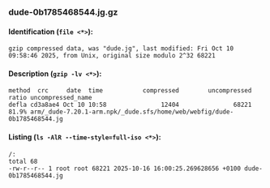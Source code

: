 ### dude-0b1785468544.jg.gz
#### Identification (`file <*>`):
```
gzip compressed data, was "dude.jg", last modified: Fri Oct 10 09:58:46 2025, from Unix, original size modulo 2^32 68221
```
#### Description (`gzip -lv <*>`):
```
method  crc     date  time           compressed        uncompressed  ratio uncompressed_name
defla cd3a8ae4 Oct 10 10:58               12404               68221  81.9% arm/_dude-7.20.1-arm.npk/_dude.sfs/home/web/webfig/dude-0b1785468544.jg
```
#### Listing (`ls -AlR --time-style=full-iso <*>`):
```
/:
total 68
-rw-r--r-- 1 root root 68221 2025-10-16 16:00:25.269628656 +0100 dude-0b1785468544.jg
```

